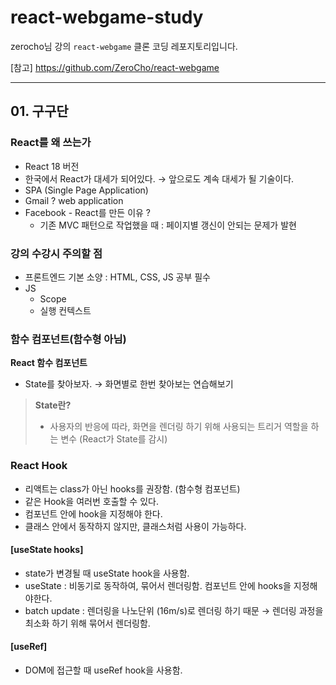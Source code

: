 # react-webgame-study
zerocho님 강의 `react-webgame` 클론 코딩 레포지토리입니다.

[참고] https://github.com/ZeroCho/react-webgame
***
## 01. 구구단
### **React를 왜 쓰는가**
- React 18 버전
- 한국에서 React가 대세가 되어있다. → 앞으로도 계속 대세가 될 기술이다.
- SPA (Single Page Application)
- Gmail ? web application
- Facebook - React를 만든 이유 ?
    - 기존 MVC 패턴으로 작업했을 때 : 페이지별 갱신이 안되는 문제가 발현

### ****강의 수강시 주의할 점****
* 프론트엔드 기본 소양 : HTML, CSS, JS 공부 필수
* JS
  - Scope
  - 실행 컨텍스트

### **함수 컴포넌트(함수형 아님)**

****React 함수 컴포넌트****
- State를 찾아보자. → 화면별로 한번 찾아보는 연습해보기

> ****State란?****
>- 사용자의 반응에 따라, 화면을 렌더링 하기 위해 사용되는 트리거 역할을 하는 변수 (React가 State를 감시)

### **React Hook**
- 리액트는 class가 아닌 hooks를 권장함. (함수형 컴포넌트)
- 같은 Hook을 여러번 호출할 수 있다.
- 컴포넌트 안에 hook을 지정해야 한다.
- 클래스 안에서 동작하지 않지만, 클래스처럼 사용이 가능하다.


#### [useState hooks]
- state가 변경될 때 useState hook을 사용함.
- useState : 비동기로 동작하여, 묶어서 렌더링함. 컴포넌트 안에 hooks을 지정해야한다.
- batch update : 렌더링을 나노단위 (16m/s)로 렌더링 하기 때문 → 렌더링 과정을 최소화 하기 위해 묶어서 렌더링함.

#### [useRef]
- DOM에 접근할 때 useRef hook을 사용함.
